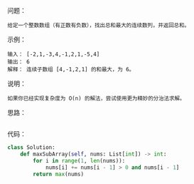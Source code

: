 问题：
```
给定一个整数数组（有正数有负数），找出总和最大的连续数列，并返回总和。
```
示例：
```
输入： [-2,1,-3,4,-1,2,1,-5,4]
输出： 6
解释： 连续子数组 [4,-1,2,1] 的和最大，为 6。
```
说明：
```
如果你已经实现复杂度为 O(n) 的解法，尝试使用更为精妙的分治法求解。
```
思路：
```

```
代码：
```python
class Solution:
    def maxSubArray(self, nums: List[int]) -> int:
        for i in range(1, len(nums)):
            nums[i] += nums[i - 1] > 0 and nums[i - 1]
        return max(nums)
```
